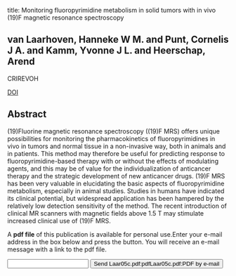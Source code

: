 title: Monitoring fluoropyrimidine metabolism in solid tumors with in vivo (19)F magnetic resonance spectroscopy

## van Laarhoven, Hanneke W M. and Punt, Cornelis J A. and Kamm, Yvonne J L. and Heerschap, Arend
CRIREVOH

<a href="https://doi.org/10.1016/j.critrevonc.2005.03.009">DOI</a>

## Abstract
(19)Fluorine magnetic resonance spectroscopy ((19)F MRS) offers unique possibilities for monitoring the pharmacokinetics of fluoropyrimidines in vivo in tumors and normal tissue in a non-invasive way, both in animals and in patients. This method may therefore be useful for predicting response to fluoropyrimidine-based therapy with or without the effects of modulating agents, and this may be of value for the individualization of anticancer therapy and the strategic development of new anticancer drugs. (19)F MRS has been very valuable in elucidating the basic aspects of fluoropyrimidine metabolism, especially in animal studies. Studies in humans have indicated its clinical potential, but widespread application has been hampered by the relatively low detection sensitivity of the method. The recent introduction of clinical MR scanners with magnetic fields above 1.5 T may stimulate increased clinical use of (19)F MRS.

A <b>pdf file</b> of this publication is available for personal use.Enter your e-mail address in the box below and press the button. You will receive an e-mail message with a link to the pdf file.
<form action="sender.php">  <input type="text" name="email">  <input type="submit" value="Send Laar05c.pdf:pdfLaar05c.pdf:PDF by e-mail"></form>